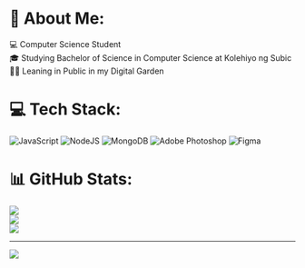 # 💫 About Me:
💻  Computer Science Student<br>🎓 Studying Bachelor of Science in Computer Science at Kolehiyo ng Subic<br>🧑‍💻 Leaning in Public in my Digital Garden


# 💻 Tech Stack:
![JavaScript](https://img.shields.io/badge/javascript-%23323330.svg?style=for-the-badge&logo=javascript&logoColor=%23F7DF1E) ![NodeJS](https://img.shields.io/badge/node.js-6DA55F?style=for-the-badge&logo=node.js&logoColor=white) ![MongoDB](https://img.shields.io/badge/MongoDB-%234ea94b.svg?style=for-the-badge&logo=mongodb&logoColor=white) ![Adobe Photoshop](https://img.shields.io/badge/adobe%20photoshop-%2331A8FF.svg?style=for-the-badge&logo=adobe%20photoshop&logoColor=white) ![Figma](https://img.shields.io/badge/figma-%23F24E1E.svg?style=for-the-badge&logo=figma&logoColor=white)
# 📊 GitHub Stats:
![](https://github-readme-stats.vercel.app/api?username=jayveenacino&theme=react&hide_border=true&include_all_commits=true&count_private=true)<br/>
![](https://nirzak-streak-stats.vercel.app/?user=jayveenacino&theme=react&hide_border=true)<br/>
![](https://github-readme-stats.vercel.app/api/top-langs/?username=jayveenacino&theme=react&hide_border=true&include_all_commits=true&count_private=true&layout=compact)

---
[![](https://visitcount.itsvg.in/api?id=jayveenacino&icon=0&color=2)](https://visitcount.itsvg.in)

<!-- Proudly created with GPRM ( https://gprm.itsvg.in ) -->
